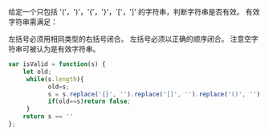 给定一个只包括 '('，')'，'{'，'}'，'['，']' 的字符串，判断字符串是否有效。
有效字符串需满足：

左括号必须用相同类型的右括号闭合。
左括号必须以正确的顺序闭合。
注意空字符串可被认为是有效字符串。

```javascript
var isValid = function(s) {
    let old;
     while(s.length){
           old=s;
           s = s.replace('{}', '').replace('[]', '').replace('()', '');
           if(old==s)return false;
     }
    return s == ''
};
```
